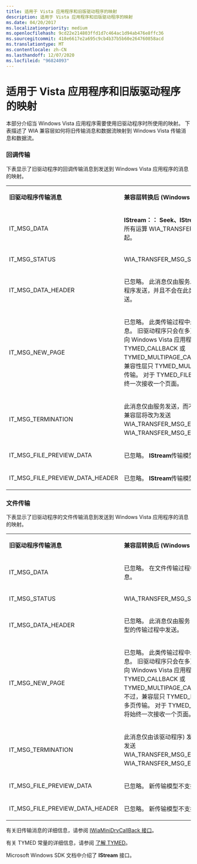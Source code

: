 ```yaml
---
title: 适用于 Vista 应用程序和旧版驱动程序的映射
description: 适用于 Vista 应用程序和旧版驱动程序的映射
ms.date: 04/20/2017
ms.localizationpriority: medium
ms.openlocfilehash: 9cd22e214803ffd1d7c464ac1d94ab476e8ffc36
ms.sourcegitcommit: 418e6617e2a695c9cb4b37b5b60e264760858acd
ms.translationtype: MT
ms.contentlocale: zh-CN
ms.lasthandoff: 12/07/2020
ms.locfileid: "96824093"
---
```

# <a name="mapping-for-a-vista-application-and-legacy-driver"></a>适用于 Vista 应用程序和旧版驱动程序的映射


本部分介绍当 Windows Vista 应用程序需要使用旧驱动程序时所使用的映射。 下表描述了 WIA 兼容层如何将旧传输消息和数据流映射到 Windows Vista 传输消息和数据流。

### <a name="callback-transfers"></a>回调传输

下表显示了旧驱动程序的回调传输消息到发送到 Windows Vista 应用程序的消息的映射。

<table>
<colgroup>
<col width="50%" />
<col width="50%" />
</colgroup>
<tbody>
<tr class="odd">
<td><p><strong>旧驱动程序传输消息</strong></p></td>
<td><p><strong>兼容层转换后 (Windows Vista 应用程序消息) </strong></p></td>
</tr>
<tr class="even">
<td><p>IT_MSG_DATA</p></td>
<td><p><strong>IStream：： Seek、IStream：： Write</strong>，并将所有运算 WIA_TRANSFER_MSG_STATUS 在一起。</p></td>
</tr>
<tr class="odd">
<td><p>IT_MSG_STATUS</p></td>
<td><p>WIA_TRANSFER_MSG_STATUS</p></td>
</tr>
<tr class="even">
<td><p>IT_MSG_DATA_HEADER</p></td>
<td><p>已忽略。 此消息仅由服务发送，而不是由驱动程序发送，并且不会在此类型的传输过程中发送。</p></td>
</tr>
<tr class="odd">
<td><p>IT_MSG_NEW_PAGE</p></td>
<td><p>已忽略。 此类传输过程中永远不会收到此消息。 旧驱动程序只会在多页传输过程中通过未向 Windows Vista 应用程序公开的 TYMED_CALLBACK 或 TYMED_MULTIPAGE_CALLBACK 发送此项。 兼容性层只 TYMED_MULTIPAGE_FILE 的多页传输。 对于 TYMED_FILE 传输，应用程序将始终一次接收一个页面。</p></td>
</tr>
<tr class="even">
<td><p>IT_MSG_TERMINATION</p></td>
<td><p>此消息仅由服务发送，而不是由驱动程序发送。 兼容层将改为发送 WIA_TRANSFER_MSG_END_OF_STREAM 和 WIA_TRANSFER_MSG_END_OF_TRANSFER。</p></td>
</tr>
<tr class="odd">
<td><p>IT_MSG_FILE_PREVIEW_DATA</p></td>
<td><p>已忽略。 <strong>IStream</strong>传输模型不支持带外数据。</p></td>
</tr>
<tr class="even">
<td><p>IT_MSG_FILE_PREVIEW_DATA_HEADER</p></td>
<td><p>已忽略。 <strong>IStream</strong>传输模型不支持带外数据。</p></td>
</tr>
</tbody>
</table>

 

### <a name="file-transfers"></a>文件传输

下表显示了旧驱动程序的文件传输消息到发送到 Windows Vista 应用程序的消息的映射。

<table>
<colgroup>
<col width="50%" />
<col width="50%" />
</colgroup>
<tbody>
<tr class="odd">
<td><p><strong>旧驱动程序传输消息</strong></p></td>
<td><p><strong>兼容层转换后 (Windows Vista 应用程序消息) </strong></p></td>
</tr>
<tr class="even">
<td><p>IT_MSG_DATA</p></td>
<td><p>已忽略。 在文件传输过程中永远不应发送此消息。</p></td>
</tr>
<tr class="odd">
<td><p>IT_MSG_STATUS</p></td>
<td><p>WIA_TRANSFER_MSG_STATUS</p></td>
</tr>
<tr class="even">
<td><p>IT_MSG_DATA_HEADER</p></td>
<td><p>已忽略。 此消息仅由服务 (发送) ，不会在此类型的传输过程中发送。</p></td>
</tr>
<tr class="odd">
<td><p>IT_MSG_NEW_PAGE</p></td>
<td><p>已忽略。 此类传输过程中永远不会收到此消息。 旧驱动程序只会在多页传输过程中通过未向 Windows Vista 应用程序公开的 TYMED_CALLBACK 或 TYMED_MULTIPAGE_CALLBACK 发送此项。 不过，兼容层只 TYMED_MULTIPAGE_FILE 的多页传输。 对于 TYMED_FILE 传输，驱动程序将始终一次接收一个页面。</p></td>
</tr>
<tr class="even">
<td><p>IT_MSG_TERMINATION</p></td>
<td><p>此消息仅由该驱动程序) 发送 (。 兼容层将改为发送 WIA_TRANSFER_MSG_END_OF_STREAM 和 WIA_TRANSFER_MSG_END_OF_TRANSFER。</p></td>
</tr>
<tr class="odd">
<td><p>IT_MSG_FILE_PREVIEW_DATA</p></td>
<td><p>已忽略。 新传输模型不支持带外数据。</p></td>
</tr>
<tr class="even">
<td><p>IT_MSG_FILE_PREVIEW_DATA_HEADER</p></td>
<td><p>已忽略。 新传输模型不支持带外数据。</p></td>
</tr>
</tbody>
</table>

 

有关旧传输消息的详细信息，请参阅 [IWiaMiniDrvCallBack 接口](/windows-hardware/drivers/ddi/wiamindr_lh/nn-wiamindr_lh-iwiaminidrvcallback)。

有关 TYMED 常量的详细信息，请参阅 [了解 TYMED](understanding-tymed.md)。

Microsoft Windows SDK 文档中介绍了 **IStream** 接口。

 

